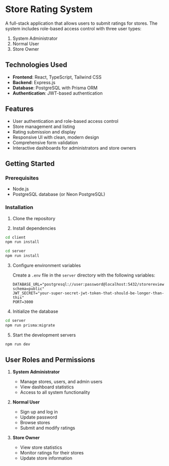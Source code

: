 # Store Rating System

A full-stack application that allows users to submit ratings for stores. The system includes role-based access control with three user types:

1. System Administrator
2. Normal User
3. Store Owner

## Technologies Used

- **Frontend**: React, TypeScript, Tailwind CSS
- **Backend**: Express.js
- **Database**: PostgreSQL with Prisma ORM
- **Authentication**: JWT-based authentication

## Features

- User authentication and role-based access control
- Store management and listing
- Rating submission and display
- Responsive UI with clean, modern design
- Comprehensive form validation
- Interactive dashboards for administrators and store owners

## Getting Started

### Prerequisites

- Node.js 
- PostgreSQL database (or Neon PostgreSQL)

### Installation

1. Clone the repository

2. Install dependencies
```bash
cd client
npm run install
```

```bash
cd server
npm run install
```

3. Configure environment variables
   
   Create a `.env` file in the `server` directory with the following variables:
   ```
   DATABASE_URL="postgresql://user:password@localhost:5432/storereview?schema=public"
   JWT_SECRET="your-super-secret-jwt-token-that-should-be-longer-than-this"
   PORT=3000
   ```

4. Initialize the database
```bash
cd server
npm run prisma:migrate
```

5. Start the development servers
```bash
npm run dev
```

## User Roles and Permissions

1. **System Administrator**
   - Manage stores, users, and admin users
   - View dashboard statistics
   - Access to all system functionality

2. **Normal User**
   - Sign up and log in
   - Update password
   - Browse stores
   - Submit and modify ratings

3. **Store Owner**
   - View store statistics
   - Monitor ratings for their stores
   - Update store information

